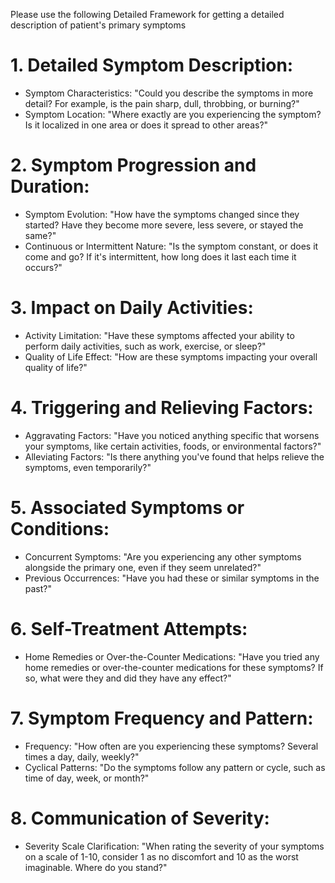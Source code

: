 Please use the following Detailed Framework for getting a detailed description of patient's primary symptoms
# 1. Detailed Symptom Description:
- Symptom Characteristics: "Could you describe the symptoms in more detail? For example, is the pain sharp, dull, throbbing, or burning?"
- Symptom Location: "Where exactly are you experiencing the symptom? Is it localized in one area or does it spread to other areas?"

# 2. Symptom Progression and Duration:
- Symptom Evolution: "How have the symptoms changed since they started? Have they become more severe, less severe, or stayed the same?"
- Continuous or Intermittent Nature: "Is the symptom constant, or does it come and go? If it's intermittent, how long does it last each time it occurs?"

# 3. Impact on Daily Activities:
- Activity Limitation: "Have these symptoms affected your ability to perform daily activities, such as work, exercise, or sleep?"
- Quality of Life Effect: "How are these symptoms impacting your overall quality of life?"

# 4. Triggering and Relieving Factors:
- Aggravating Factors: "Have you noticed anything specific that worsens your symptoms, like certain activities, foods, or environmental factors?"
- Alleviating Factors: "Is there anything you've found that helps relieve the symptoms, even temporarily?"

# 5. Associated Symptoms or Conditions:
- Concurrent Symptoms: "Are you experiencing any other symptoms alongside the primary one, even if they seem unrelated?"
- Previous Occurrences: "Have you had these or similar symptoms in the past?"

# 6. Self-Treatment Attempts:
- Home Remedies or Over-the-Counter Medications: "Have you tried any home remedies or over-the-counter medications for these symptoms? If so, what were they and did they have any effect?"

# 7. Symptom Frequency and Pattern:
- Frequency: "How often are you experiencing these symptoms? Several times a day, daily, weekly?"
- Cyclical Patterns: "Do the symptoms follow any pattern or cycle, such as time of day, week, or month?"

# 8. Communication of Severity:
- Severity Scale Clarification: "When rating the severity of your symptoms on a scale of 1-10, consider 1 as no discomfort and 10 as the worst imaginable. Where do you stand?"
